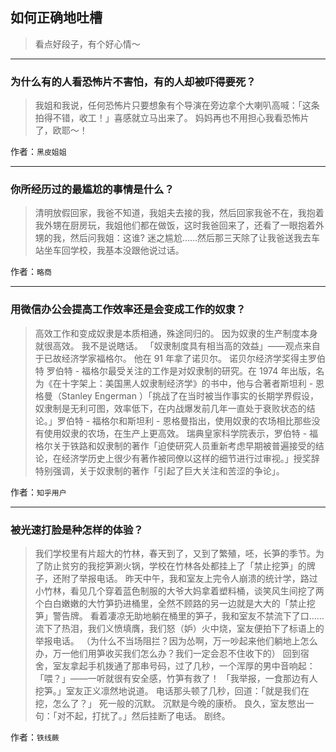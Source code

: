 ## 如何正确地吐槽

> 看点好段子，有个好心情～


 
---

### 为什么有的人看恐怖片不害怕，有的人却被吓得要死？

> 我姐和我说，任何恐怖片只要想象有个导演在旁边拿个大喇叭高喊：「这条拍得不错，收工！」喜感就立马出来了。
> 妈妈再也不用担心我看恐怖片了，欧耶～！


作者：`黑皮姐姐`

---

### 你所经历过的最尴尬的事情是什么？

> 清明放假回家，我爸不知道，我姐夫去接的我，然后回家我爸不在，我抱着我外甥在厨房玩，我姐他们都在做饭，这时我爸回来了，还看了一眼抱着外甥的我，然后问我姐：这谁?
> 迷之尴尬……然后那三天除了让我爸送我去车站坐车回学校，我基本没跟他说过话。


作者：`略商`

---

### 用微信办公会提高工作效率还是会变成工作的奴隶？

> 高效工作和变成奴隶是本质相通，殊途同归的。
> 因为奴隶的生产制度本身就很高效。
> 我不是说瞎话。
> 「奴隶制度具有相当高的效益」——观点来自于已故经济学家福格尔。
> 他在 91 年拿了诺贝尔。
> 诺贝尔经济学奖得主罗伯特
> 罗伯特 - 福格尔最受关注的工作是对奴隶制的研究。在 1974 年出版，名为《在十字架上：美国黑人奴隶制经济学》的书中，他与合著者斯坦利 - 恩格曼（Stanley Engerman ）「挑战了在当时被当作事实的长期学界假设，奴隶制是无利可图，效率低下，在内战爆发前几年一直处于衰败状态的结论。」罗伯特 - 福格尔和斯坦利 - 恩格曼指出，使用奴隶的农场相比那些没有使用奴隶的农场，在生产上更高效。
> 瑞典皇家科学院表示，罗伯特 - 福格尔关于铁路和奴隶制的著作「迫使研究人员重新考虑早期被普遍接受的结论，在经济学历史上很少有著作被同僚以这样的细节进行过审视。」授奖辞特别强调，关于奴隶制的著作「引起了巨大关注和苦涩的争论」。


作者：`知乎用户`

---

### 被光速打脸是种怎样的体验？

> 我们学校里有片超大的竹林，春天到了，又到了繁殖，呸，长笋的季节。为了防止贫穷的我挖笋涮火锅，学校在竹林各处都挂上了「禁止挖笋」的牌子，还附了举报电话。
> 昨天中午，我和室友上完令人崩溃的统计学，路过小竹林，看见几个穿着蓝色制服的大爷大妈拿着塑料桶，谈笑风生间挖了两个白白嫩嫩的大竹笋扔进桶里，全然不顾路的另一边就是大大的「禁止挖笋」警告牌。
> 看着凄凉无助地躺在桶里的笋子，我和室友不禁流下了口……流下了热泪，我们义愤填膺，我们怒（妒）火中烧，室友便拍下了标语上的举报电话。
> （为什么不当场阻拦？因为怂啊，万一吵起来他们躺地上怎么办，万一他们用笋收买我们怎么办？我们一定会忍不住收下的）
> 回到宿舍，室友拿起手机拨通了那串号码，过了几秒，一个浑厚的男中音响起：「喂？」——一听就很有安全感，竹笋有救了！
> 「我举报，一食那边有人挖笋。」室友正义凛然地说道。
> 电话那头顿了几秒，回道：「就是我们在挖，怎么了？」
> 死一般的沉默。
> 沉默是今晚的康桥。
> 良久，室友憋出一句：「对不起，打扰了。」然后挂断了电话。
> 剧终。


作者：`铁线蕨`